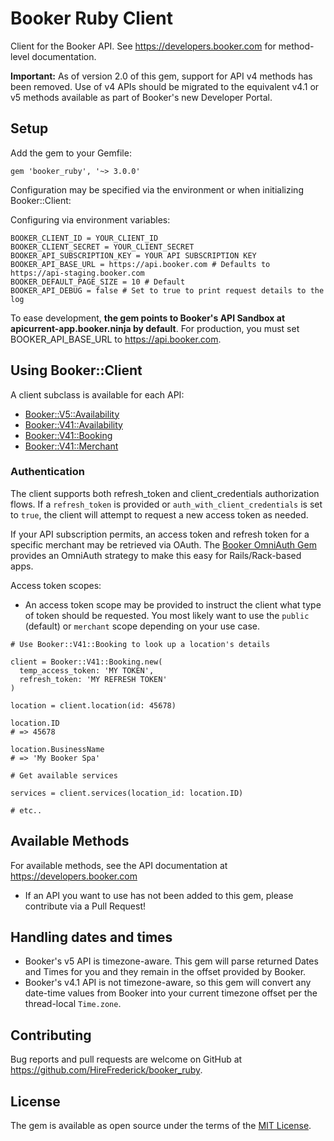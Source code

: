 # Booker Ruby Client

Client for the Booker API. See https://developers.booker.com for method-level documentation.

**Important:** As of version 2.0 of this gem, support for API v4 methods has been removed. Use of v4 APIs should be migrated to the equivalent v4.1 or v5 methods available as part of Booker's new Developer Portal.

## Setup

Add the gem to your Gemfile:

`gem 'booker_ruby', '~> 3.0.0'`

Configuration may be specified via the environment or when initializing Booker::Client:

Configuring via environment variables:
```
BOOKER_CLIENT_ID = YOUR_CLIENT_ID
BOOKER_CLIENT_SECRET = YOUR_CLIENT_SECRET
BOOKER_API_SUBSCRIPTION_KEY = YOUR API SUBSCRIPTION KEY
BOOKER_API_BASE_URL = https://api.booker.com # Defaults to https://api-staging.booker.com
BOOKER_DEFAULT_PAGE_SIZE = 10 # Default
BOOKER_API_DEBUG = false # Set to true to print request details to the log
```

To ease development, **the gem points to Booker's API Sandbox at apicurrent-app.booker.ninja by default**.
For production, you must set BOOKER_API_BASE_URL to https://api.booker.com.

## Using Booker::Client

A client subclass is available for each API:
* [Booker::V5::Availability](lib/booker/v5/availability.rb)
* [Booker::V41::Availability](lib/booker/v4.1/availability.rb)
* [Booker::V41::Booking](lib/booker/v4.1/booking.rb)
* [Booker::V41::Merchant](lib/booker/v4.1/merchant.rb)

### Authentication

The client supports both refresh_token and client_credentials authorization flows. If a `refresh_token` is provided
or `auth_with_client_credentials` is set to `true`, the client will attempt to request a new access token as needed.

If your API subscription permits, an access token and refresh token for a specific merchant may be retrieved via OAuth. The [Booker OmniAuth Gem](https://github.com/hirefrederick/omniauth-booker) provides an OmniAuth strategy to make this easy for Rails/Rack-based apps.

Access token scopes:
* An access token scope may be provided to instruct the client what type of token should be requested.
You most likely want to use the `public` (default) or `merchant` scope depending on your use case.

```
# Use Booker::V41::Booking to look up a location's details

client = Booker::V41::Booking.new(
  temp_access_token: 'MY TOKEN',
  refresh_token: 'MY REFRESH TOKEN'
)

location = client.location(id: 45678)

location.ID
# => 45678

location.BusinessName
# => 'My Booker Spa'

# Get available services

services = client.services(location_id: location.ID)

# etc..
```

## Available Methods

For available methods, see the API documentation at https://developers.booker.com
* If an API you want to use has not been added to this gem, please contribute via a Pull Request!

## Handling dates and times

* Booker's v5 API is timezone-aware. This gem will parse returned Dates and Times for you and they remain in the offset provided by Booker.
* Booker's v4.1 API is not timezone-aware, so this gem will convert any date-time values from Booker into your current timezone offset per the thread-local `Time.zone`.

## Contributing

Bug reports and pull requests are welcome on GitHub at https://github.com/HireFrederick/booker_ruby.

## License

The gem is available as open source under the terms of the [MIT License](http://opensource.org/licenses/MIT).
